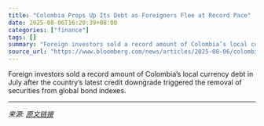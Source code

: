 ```yaml
---
title: "Colombia Props Up Its Debt as Foreigners Flee at Record Pace"
date: 2025-08-06T16:20:39+08:00
categories: ["finance"]
tags: []
summary: "Foreign investors sold a record amount of Colombia’s local currency debt in July after the country’s latest credit downgrade triggered the removal of securities from global bond indexes."
source_url: "https://www.bloomberg.com/news/articles/2025-08-06/colombia-props-up-its-debt-as-foreigners-flee-at-record-pace"
---
```


Foreign investors sold a record amount of Colombia’s local currency debt in July after the country’s latest credit downgrade triggered the removal of securities from global bond indexes.

---

*来源: [原文链接](https://www.bloomberg.com/news/articles/2025-08-06/colombia-props-up-its-debt-as-foreigners-flee-at-record-pace)*
